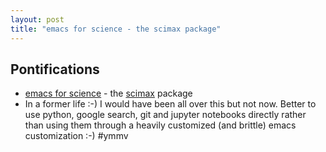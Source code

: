 ```yaml
---
layout: post
title: "emacs for science - the scimax package"
---
```


## Pontifications

* [emacs for science](http://www.linuxjournal.com/content/emacs-science) - the [scimax](https://github.com/jkitchin/scimax) package
* In a former life :-) I would have been all over this but not now. Better to use python, google search, git and jupyter notebooks directly rather than using them through a heavily customized (and brittle) emacs customization :-) #ymmv